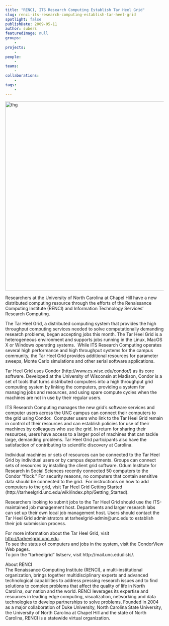 ```yaml
---
title: "RENCI, ITS Research Computing Establish Tar Heel Grid"
slug: renci-its-research-computing-establish-tar-heel-grid
spotlight: false
publishDate: 2009-05-11
author: subers
featuredImage: null
groups:
    - 
projects:
    - 
people:
    - 
teams: 
    - 
collaborations:
    - 
tags:
    - 
---
```

<p><a href="https://www.renci.org/wp-content/uploads/2009/05/thg.jpg"><img class="alignnone size-full wp-image-3641" title="thg" src="https://www.renci.org/wp-content/uploads/2009/05/thg.jpg" alt="thg" width="630" height="600" /></a></p>

<p>Researchers at the University of North Carolina at Chapel Hill have a new distributed computing resource through the efforts of the Renaissance Computing Institute (RENCI) and Information Technology Services’ Research Computing.<!--more--></p>

<p>The Tar Heel Grid, a distributed computing system that provides the high throughput computing services needed to solve computationally demanding research problems, began accepting jobs this month. The Tar Heel Grid is a heterogeneous environment and supports jobs running in the Linux, MacOS X or Windows operating systems.  While ITS Research Computing operates several high performance and high throughput systems for the campus community, the Tar Heel Grid provides additional resources for parameter sweeps, Monte Carlo simulations and other serial software applications.</p>

<p>Tar Heel Grid uses Condor (http://www.cs.wisc.edu/condor/) as its core software. Developed at the University of Wisconsin at Madison, Condor is a set of tools that turns distributed computers into a high throughput grid computing system by linking the computers, providing a system for managing jobs and resources, and using spare compute cycles when the machines are not in use by their regular users.</p>

<p>ITS Research Computing manages the new grid’s software services and computer users across the UNC campus can connect their computers to the grid using Condor.  Computer users who link to the Tar Heel Grid remain in control of their resources and can establish policies for use of their machines by colleagues who use the grid. In return for sharing their resources, users have access to a larger pool of machines that can tackle large, demanding problems. Tar Heel Grid participants also have the satisfaction of contributing to scientific discovery at Carolina.</p>

<p>Individual machines or sets of resources can be connected to the Tar Heel Grid by individual users or by campus departments. Groups can connect sets of resources by installing the client grid software. Odum Institute for Research in Social Sciences recently connected 50 computers to the Condor “flock.” For security reasons, no computers that contain sensitive data should be connected to the grid.  For instructions on how to add computers to the grid, visit Tar Heel Grid Getting Started (http://tarheelgrid.unc.edu/wiki/index.php/Getting_Started).</p>

<p>Researchers looking to submit jobs to the Tar Heel Grid should use the ITS-maintained job management host. Departments and larger research labs can set up their own local job management host. Users should contact the Tar Heel Grid administrators at tarheelgrid-admin@unc.edu to establish their job submission process.</p>

<p>For more information about the Tar Heel Grid, visit <a href="http://tarheelgrid.unc.edu">http://tarheelgrid.unc.edu</a>. <br />
 To see the status of computers and jobs in the system, visit the CondorView Web pages.  <br />
 To join the “tarheelgrid” listserv, visit http://mail.unc.edu/lists/.</p>

<p>About RENCI<br />
 The Renaissance Computing Institute (RENCI), a multi-institutional organization, brings together multidisciplinary experts and advanced technological capabilities to address pressing research issues and to find solutions to complex problems that affect the quality of life in North Carolina, our nation and the world. RENCI leverages its expertise and resources in leading edge computing, visualization, networking and data technologies to develop partnerships to solve problems. Founded in 2004 as a major collaboration of Duke University, North Carolina State University, the University of North Carolina at Chapel Hill and the state of North Carolina, RENCI is a statewide virtual organization.</p>
